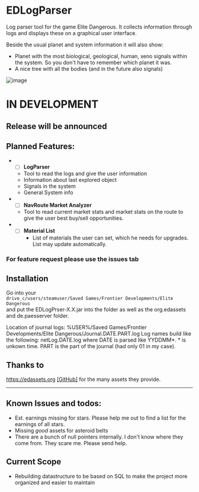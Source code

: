 # EDLogParser
Log parser tool for the game Elite Dangerous.
It collects information through logs and displays these on a graphical user interface.

Beside the usual planet and system information it will also show:
* Planet with the most biological, geological, human, xeno signals within the system. So you don't have to remember which planet it was.
* A nice tree with all the bodies (and in the future also signals)

![image](https://user-images.githubusercontent.com/60095837/167199931-ce89dced-e4e3-4cb9-9c07-5f9005baa7d2.png)

# IN DEVELOPMENT

## Release will be announced

## Planned Features:
* -[ ] __LogParser__
  * Tool to read the logs and give the user information
  * Information about last explored object
  * Signals in the system
  * General System info
* -[ ] __NavRoute Market Analyzer__
  * Tool to read current market stats and market stats on the route to give the user best buy/sell opportunities.
* -[ ] __Material List__
    * List of materials the user can set, which he needs for upgrades. List may update automatically.

### For feature request please use the issues tab

## Installation

Go into your <br>
`drive_c/users/steamuser/Saved Games/Frontier Developments/Elite Dangerous`<br>
and put the EDLogPrser-X.X.jar into the folder as well as the org.edassets and de.paesserver folder.

Location of journal logs:
%USER%/Saved Games/Frontier Developments/Elite Dangerous/Journal.DATE.PART.log
Log names build like the following: netLog.DATE.log where DATE is parsed like YYDDMM\*. * is unkown time.
PART is the part of the journal (had only 01 in my case).

## Thanks to
https://edassets.org [[GitHub]](https://github.com/SpyTec/EDAssets "GitHub to EDAssets") for the many assets they provide.

<hr>

## Known Issues and todos:
* Est. earnings missing for stars. Please help me out to find a list for the earnings of all stars.
* Missing *good* assets for asteroid belts
* There are a bunch of null pointers internally. I don't know where they come from. They scare me. Please send help.

## Current Scope
* Rebuilding datastructure to be based on SQL to make the project more organized and easier to maintain
